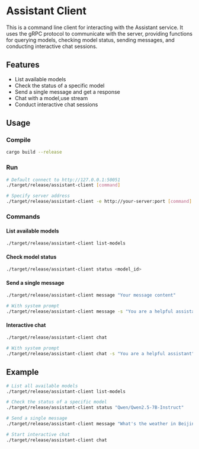 # Assistant Client

This is a command line client for interacting with the Assistant service. It uses the gRPC protocol to communicate with the server, providing functions for querying models, checking model status, sending messages, and conducting interactive chat sessions.

## Features

- List available models
- Check the status of a specific model
- Send a single message and get a response
- Chat with a model,use stream
- Conduct interactive chat sessions

## Usage

### Compile

```bash
cargo build --release
```

### Run

```bash
# Default connect to http://127.0.0.1:50051
./target/release/assistant-client [command]

# Specify server address
./target/release/assistant-client -e http://your-server:port [command]
```

### Commands

#### List available models

```bash
./target/release/assistant-client list-models
```

#### Check model status

```bash
./target/release/assistant-client status <model_id>
```

#### Send a single message

```bash
./target/release/assistant-client message "Your message content"

# With system prompt
./target/release/assistant-client message -s "You are a helpful assistant" "Your message content"
```

#### Interactive chat

```bash
./target/release/assistant-client chat

# With system prompt
./target/release/assistant-client chat -s "You are a helpful assistant"
```

## Example

```bash
# List all available models
./target/release/assistant-client list-models

# Check the status of a specific model
./target/release/assistant-client status "Qwen/Qwen2.5-7B-Instruct"

# Send a single message
./target/release/assistant-client message "What's the weather in Beijing today?"

# Start interactive chat
./target/release/assistant-client chat
``` 